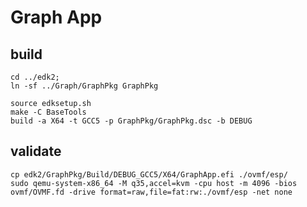 # Graph App
## build

    cd ../edk2;
    ln -sf ../Graph/GraphPkg GraphPkg

    source edksetup.sh
    make -C BaseTools
    build -a X64 -t GCC5 -p GraphPkg/GraphPkg.dsc -b DEBUG

 ## validate

    cp edk2/GraphPkg/Build/DEBUG_GCC5/X64/GraphApp.efi ./ovmf/esp/
    sudo qemu-system-x86_64 -M q35,accel=kvm -cpu host -m 4096 -bios ovmf/OVMF.fd -drive format=raw,file=fat:rw:./ovmf/esp -net none

